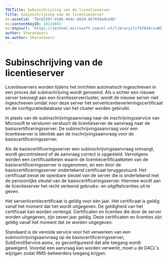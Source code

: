 ```yaml
---
TOCTitle: Subinschrijving van de licentieserver
Title: Subinschrijving van de licentieserver
ms:assetid: '7bc63397-9186-464c-8824-867038adce9b'
ms:contentKeyID: 18114043
ms:mtpsurl: 'https://technet.microsoft.com/nl-nl/library/Cc747640(v=WS.10)'
author: SharonSears
ms.author: SharonSears
---
```


Subinschrijving van de licentieserver
=====================================

Licentieservers worden tijdens het inrichten automatisch ingeschreven in een proces dat subinschrijving wordt genoemd. Als u echter een nieuwe server toevoegt aan een licentieservercluster, wordt de nieuwe server niet ingeschreven omdat voor deze server het serverlicentieverleningscertificaat en de configuratiedatabase van het cluster worden gebruikt.

In plaats van de subinschrijvingsaanvraag naar de inschrijvingsservice van Microsoft te versturen verstuurt de licentieserver de aanvraag naar de basiscertificeringsserver. De subinschrijvingsaanvraag voor een licentieserver is identiek aan de inschrijvingsaanvraag voor de basiscertificeringsserver.

Als de basiscertificeringsserver een subinschrijvingsaanvraag ontvangt, wordt gecontroleerd of de aanvraag correct is opgesteld. Vervolgens worden een certificaatketen waarin de licentiecertificaatketen van de basiscertificeringsserver is opgenomen, en een door de basiscertificeringsserver ondertekend certificaat teruggestuurd. Het certificaat bevat de openbare sleutel van de server die is ondertekend met de persoonlijke sleutel van de basiscertificeringsserver. Hiermee wordt aan de licentieserver het recht verleend gebruiks- en uitgiftelicenties uit te geven.

Het serverlicentiecertificaat is geldig voor één jaar. Het certificaat is geldig vanaf het moment dat het wordt uitgegeven. De geldigheid van het certificaat kan worden verlengd. Certificaten en licenties die door de server worden uitgegeven, zijn zeven jaar geldig. Deze certificaten en licenties zijn geldig vanaf het moment dat ze worden uitgegeven.

Standaard is de vereiste service voor het verwerken van een subinschrijvingsaanvraag op de basiscertificeringsserver, SubEnrollService.asmx, zo geconfigureerd dat alle toegang wordt geweigerd. Voordat een aanvraag kan worden verwerkt, moet u de DACL's wijzigen zodat RMS-beheerders toegang krijgen.
